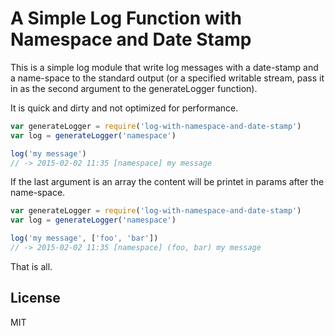 # A Simple Log Function with Namespace and Date Stamp

This is a simple log module that write log messages with a date-stamp and a name-space to the standard output (or a specified writable stream, pass it in as the second argument to the generateLogger function).

It is quick and dirty and not optimized for performance.

```js
var generateLogger = require('log-with-namespace-and-date-stamp')
var log = generateLogger('namespace')

log('my message')
// -> 2015-02-02 11:35 [namespace] my message
```

If the last argument is an array the content will be printet in params after the name-space.

```js
var generateLogger = require('log-with-namespace-and-date-stamp')
var log = generateLogger('namespace')

log('my message', ['foo', 'bar'])
// -> 2015-02-02 11:35 [namespace] (foo, bar) my message
```

That is all.

## License

MIT
